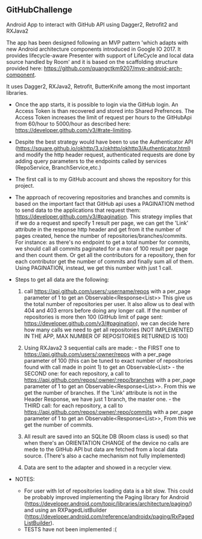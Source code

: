 ## GitHubChallenge ##
Android App to interact with GitHub API using Dagger2, Retrofit2 and RXJava2

The app has been designed following an MVP pattern 'which adapts with new Android architecture components introduced in Google IO 2017.
It provides lifecycle-aware Presenter with support of LifeCycle and local data source handled by Room' and it is based on the scaffolding 
structure provided here: https://github.com/quangctkm9207/mvp-android-arch-component.

It uses Dagger2, RXJava2, Retrofit, ButterKnife among the most important libraries.

- Once the app starts, it is possible to login via the GitHub login. An Access Token is than recovered and stored into Shared Prefrences. 
  The Access Token increases the limit of request per hours to the GitHubApi from 60/hour to 5000/hour as described
  here: https://developer.github.com/v3/#rate-limiting.
- Despite the best strategy would have been to use the Authenticator API 
  (https://square.github.io/okhttp/3.x/okhttp/okhttp3/Authenticator.html) and modify the http header request, authenticated requests 
  are done by adding query parameters to the endpoints called by services (RepoService, BranchService,etc.)
- The first call is to my GitHub account and shows the repository for this project.
- The approach of recovering repositories and branches and commits is based on the important fact that GitHub api uses a PAGINATION method
  to send data to the applications that request them: https://developer.github.com/v3/#pagination. 
  This strategy implies that if we do a request and specify 1 result per page, we can get the 'Link' attribute in the response http header
  and get from it the number of pages created, hence the number of repositories/branches/commits. For instance: as there's no endpoint 
  to get a total number for commits, we should call all commits paginated for a max of 100 result per page and then count them.
  Or get all the contributors for a repository, then for each contributor get the number of commits and finally sum all of them. 
  Using PAGINATION, instead, we get this number with just 1 call.

- Steps to get all data are the following:

	1. call https://api.github.com/users/:username/repos with a per_page parameter of 1 to get an Observable<Response<List<Headers>>> 
		This give us the total number of repositories per user. It also allow us to deal with 404 and 403 errors before doing any longer call.
		If the number of repositories is more then 100 (GitHub limit of page sent: https://developer.github.com/v3/#pagination),
		we can decide here how many calls we need to get all repositories (NOT IMPLEMENTED IN THE APP, MAX NUMBER OF REPOSITORIES 
    RETURNED IS 100)
		
	2. 	Using RXJava2 3 sequential calls are made: 
			- the FIRST one to	https://api.github.com/users/:owner/repos with a per_page parameter of 100 (this can be tuned to exact
		      number of repositories found with call made in point 1) to get an Observable<List<Repo>>
		    - the SECOND one: for each repository, a call to https://api.github.com/repos/:owner/:repo/branches with a per_page parameter of 1 
		      to get an Observable<Response<List<Headers>>>. From this we get the number of branches.
		      If the 'Link' attribute is not in the Header Response, we have just 1 branch, the master one.
		    - the THIRD call: for each repository, a call to https://api.github.com/repos/:owner/:repo/commits with a per_page parameter of 1 
		      to get an Observable<Response<List<Headers>>>, From this we get the number of commits.
		      
	3. All result are saved into an SQLite DB (Room class is used) so that when there's an ORIENTATION CHANGE of the device no calls 
     are mede to the GitHub API but data are fetched from a local data source. (There's also a cache mechanism not fully implemented)
		
	4. Data are sent to the adapter and showed in a recycler view.
	
- NOTES:
	- For user with lot of repositories loading data is a bit slow. This could be probably improved implementing the Paging library 
    for Android (https://developer.android.com/topic/libraries/architecture/paging/) and using an RXPagedListBuilder 
    (https://developer.android.com/reference/androidx/paging/RxPagedListBuilder).
	- TESTS have not been implemented :(	
